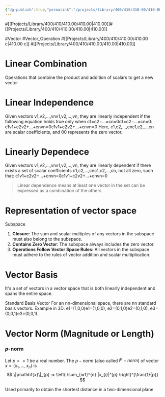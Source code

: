 ```yaml
---
{"dg-publish":true,"permalink":"/projects/library/400/410/410-00/410-00-c/","noteIcon":"0","created":"2024-01-21T17:21:24.708+09:00","updated":"2024-02-05T10:53:07.679+09:00"}
---
```


#[[Projects/Library/400/410/410.00/410.00\|410.00]]#[[Projects/Library/400/410/410.00/410.00\|410.00]]

#Vector #Vector_Operation #[[Projects/Library/400/410/410.00/410.00 c\|410.00 c]] #[[Projects/Library/400/410/410.00/410.00\|410.00]]

# Linear Combination
Operations that combine the product and addition of scalars to get a new vector


# Linear Independence
Given vectors v1,v2,...,vnv1​,v2​,...,vn​, they are linearly independent if the following equation holds true only when c1=c2=...=cn=0c1​=c2​=...=cn​=0: 
c1v1+c2v2+...+cnvn=0c1​v1​+c2​v2​+...+cn​vn​=0
Here, c1,c2,...,cnc1​,c2​,...,cn​ are scalar coefficients, and 00 represents the zero vector.

# Linearly Dependece
Given vectors v1,v2,...,vnv1​,v2​,...,vn​, they are linearly dependent if there exists a set of scalar coefficients c1,c2,...,cnc1​,c2​,...,cn​, not all zero, such that:
c1v1+c2v2+...+cnvn=0c1​v1​+c2​v2​+...+cn​vn​=0
> Linear dependence means at least one vector in the set can be expressed as a combination of the others.

# Representation of vector space

Subspace
1. **Closure**: The sum and scalar multiples of any vectors in the subspace must also belong to the subspace.
2. **Contains Zero Vector**: The subspace always includes the zero vector.
3. **Operations Follow Vector Space Rules**: All vectors in the subspace must adhere to the rules of vector addition and scalar multiplication.

# Vector Basis
It's a set of vectors in a vector space that is both linearly independent and spans the entire space.

Standard Basis Vector
For an nn-dimensional space, there are nn standard basis vectors.
Example in 3D: e1=(1,0,0)e1​=(1,0,0), e2=(0,1,0)e2​=(0,1,0), e3=(0,0,1)e3​=(0,0,1).


# Vector Norm (Magnitude or Length)
### _p_-norm

Let $p >= 1$ be a real number. The $p-norm$ (also called $l^p - norm$) of vector $x = (x_1, \ldots, x_n)$ is
$$ \|\mathbf{x}\|_{p} := \left( \sum_{i=1}^{n} |x_{i}|^{p} \right)^{\frac{1}{p}} $$



Used primarily to obtain the shortest distance in a two-dimensional plane
